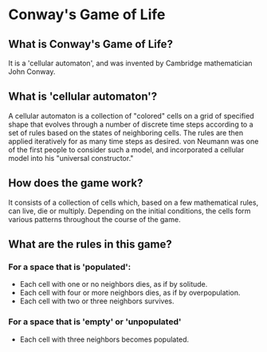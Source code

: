 # Conway's Game of Life

## What is Conway's Game of Life?
It is a 'cellular automaton', and was invented by Cambridge mathematician John Conway.

## What is 'cellular automaton'?
A cellular automaton is a collection of "colored" cells on a grid of specified shape that evolves through a number of discrete time steps according to a set of rules based on the states of neighboring cells. The rules are then applied iteratively for as many time steps as desired. von Neumann was one of the first people to consider such a model, and incorporated a cellular model into his "universal constructor."

## How does the game work?
It consists of a collection of cells which, based on a few mathematical rules, can live, die or multiply. Depending on the initial conditions, the cells form various patterns throughout the course of the game.

## What are the rules in this game?
### For a space that is 'populated':
* Each cell with one or no neighbors dies, as if by solitude.
* Each cell with four or more neighbors dies, as if by overpopulation.
* Each cell with two or three neighbors survives.
### For a space that is 'empty' or 'unpopulated'
* Each cell with three neighbors becomes populated.
